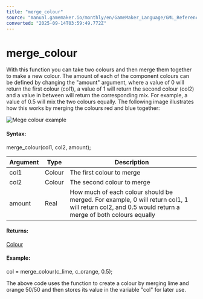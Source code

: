 ```yaml
---
title: "merge_colour"
source: "manual.gamemaker.io/monthly/en/GameMaker_Language/GML_Reference/Drawing/Colour_And_Alpha/merge_colour.htm"
converted: "2025-09-14T03:59:49.772Z"
---
```


# merge\_colour

With this function you can take two colours and then merge them together to make a new colour. The amount of each of the component colours can be defined by changing the "amount" argument, where a value of 0 will return the first colour (col1), a value of 1 will return the second colour (col2) and a value in between will return the corresponding mix. For example, a value of 0.5 will mix the two colours equally. The following image illustrates how this works by merging the colours red and blue together:

![Mege colour example](https://manual.gamemaker.io/monthly/en/assets/Images/Scripting_Reference/GML/Reference/Drawing/merge_colour.png)

#### Syntax:

merge\_colour(col1, col2, amount);

| Argument | Type | Description |
| --- | --- | --- |
| col1 | Colour | The first colour to merge |
| col2 | Colour | The second colour to merge |
| amount | Real | How much of each colour should be merged. For example, 0 will return col1, 1 will return col2, and 0.5 would return a merge of both colours equally |

#### Returns:

[Colour](Colour_And_Alpha.md)

#### Example:

col = merge\_colour(c\_lime, c\_orange, 0.5);

The above code uses the function to create a colour by merging lime and orange 50/50 and then stores its value in the variable "col" for later use.